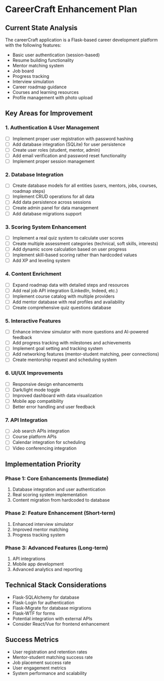 # CareerCraft Enhancement Plan

## Current State Analysis
The careerCraft application is a Flask-based career development platform with the following features:
- Basic user authentication (session-based)
- Resume building functionality
- Mentor matching system
- Job board
- Progress tracking
- Interview simulation
- Career roadmap guidance
- Courses and learning resources
- Profile management with photo upload

## Key Areas for Improvement

### 1. Authentication & User Management
- [ ] Implement proper user registration with password hashing
- [ ] Add database integration (SQLite) for user persistence
- [ ] Create user roles (student, mentor, admin)
- [ ] Add email verification and password reset functionality
- [ ] Implement proper session management

### 2. Database Integration
- [ ] Create database models for all entities (users, mentors, jobs, courses, roadmap steps)
- [ ] Implement CRUD operations for all data
- [ ] Add data persistence across sessions
- [ ] Create admin panel for data management
- [ ] Add database migrations support

### 3. Scoring System Enhancement
- [ ] Implement a real quiz system to calculate user scores
- [ ] Create multiple assessment categories (technical, soft skills, interests)
- [ ] Add dynamic score calculation based on user progress
- [ ] Implement skill-based scoring rather than hardcoded values
- [ ] Add XP and leveling system

### 4. Content Enrichment
- [ ] Expand roadmap data with detailed steps and resources
- [ ] Add real job API integration (LinkedIn, Indeed, etc.)
- [ ] Implement course catalog with multiple providers
- [ ] Add mentor database with real profiles and availability
- [ ] Create comprehensive quiz questions database

### 5. Interactive Features
- [ ] Enhance interview simulator with more questions and AI-powered feedback
- [ ] Add progress tracking with milestones and achievements
- [ ] Implement goal setting and tracking system
- [ ] Add networking features (mentor-student matching, peer connections)
- [ ] Create mentorship request and scheduling system

### 6. UI/UX Improvements
- [ ] Responsive design enhancements
- [ ] Dark/light mode toggle
- [ ] Improved dashboard with data visualization
- [ ] Mobile app compatibility
- [ ] Better error handling and user feedback

### 7. API Integration
- [ ] Job search APIs integration
- [ ] Course platform APIs
- [ ] Calendar integration for scheduling
- [ ] Video conferencing integration

## Implementation Priority

### Phase 1: Core Enhancements (Immediate)
1. Database integration and user authentication
2. Real scoring system implementation
3. Content migration from hardcoded to database

### Phase 2: Feature Enhancement (Short-term)
1. Enhanced interview simulator
2. Improved mentor matching
3. Progress tracking system

### Phase 3: Advanced Features (Long-term)
1. API integrations
2. Mobile app development
3. Advanced analytics and reporting

## Technical Stack Considerations
- Flask-SQLAlchemy for database
- Flask-Login for authentication
- Flask-Migrate for database migrations
- Flask-WTF for forms
- Potential integration with external APIs
- Consider React/Vue for frontend enhancement

## Success Metrics
- User registration and retention rates
- Mentor-student matching success rate
- Job placement success rate
- User engagement metrics
- System performance and scalability



